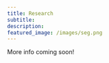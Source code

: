 ```yaml
---
title: Research 
subtitle: 
description: 
featured_image: /images/seg.png 
---
```


More info coming soon!